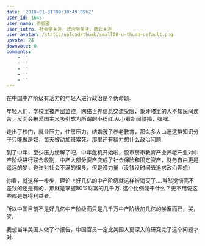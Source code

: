 ```yaml
---
date: '2018-01-31T09:38:49.896Z'
user_id: 1645
user_name: 徘徊者
user_intro: 社会学关注，政治学关注，商业关注
user_avatar: /static/upload/thumb/small50-u-thumb-default.png
upvote: 24
downvote: 0
comments:
    - ''
    - ''
    - ''
    - ''
    - ''
---
```


在中国中产阶级有活力的年轻人进行政治是个伪命题.

  

年轻人们，学校里被严密监控，网络世界信息交流受限，象牙塔里的人不知民间疾苦，反而会被爱国主义吸引成为所谓的小粉红.从小看新闻联播，嘿嘿.

走出了校门，就业压力，住房压力，结婚孩子养老教育，那么多大山逼这群知识分子只能做房奴，每天被动加班累死，那里还有精力想什么政治问题.

到了中年，至少压力缓解了吧，中年危机开始啦，股市房市教育产业养老产业对中产阶级进行联合收割，中产大部分资产变成了社会保险和固定资产，财务自由更是遥远的梦，也许对社会不满的很多，但是没力量（没钱没时间去追求政治理想）

  

你看，就这样一步步，理论上好几亿的中产阶级就这样被消灭了....当然觉悟高不差钱的还是有的，那就是掌握80%财富的几千万. 这个比例能干什么？更不用说这些都是既得利益者.

  

所以中国目前不是好几亿中产阶级而只是几千万中产阶级加几亿的学畜而已，哭，笑.

我想当年美国人做了个报告，中国官员一定比美国人更深入的研究完了这个问题才对.
